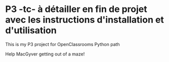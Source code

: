 # P3 -tc- à détailler en fin de projet avec les instructions d'installation et d'utilisation

This is my P3 project for OpenClassrooms Python path


Help MacGyver getting out of a maze!

